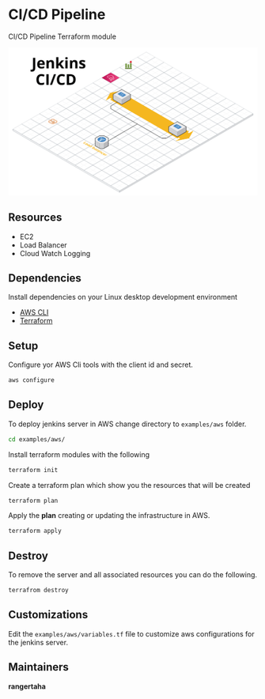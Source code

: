 # CI/CD Pipeline 

CI/CD Pipeline Terraform module


![GitHub Logo](./architecture.png)

## Resources

* EC2
* Load Balancer
* Cloud Watch Logging




## Dependencies

Install dependencies on your Linux desktop development environment 

* [AWS CLI](https://docs.aws.amazon.com/cli/latest/userguide/install-cliv2.html)
* [Terraform](https://www.terraform.io/)


## Setup

Configure yor AWS Cli tools with the client id and secret.
```bash
aws configure
```


## Deploy

To deploy jenkins server in AWS change directory to `examples/aws` folder. 
```bash
cd examples/aws/
```

Install terraform modules with the following
```bash
terraform init
```

Create a terraform plan which show you the resources that will be created
```bash
terraform plan
```

Apply the **plan** creating or updating the infrastructure in AWS.
```bash
terraform apply 
```


## Destroy

To remove the server and all associated resources you can do the following.  
```bash
terrafrom destroy
```
 
## Customizations
Edit the `examples/aws/variables.tf` file to customize aws configurations for the jenkins server.
 
 
 
## Maintainers

**rangertaha**


